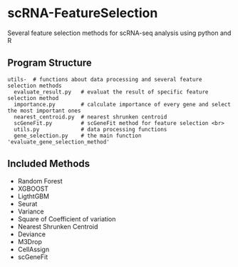 # scRNA-FeatureSelection
Several feature selection methods for scRNA-seq analysis using python and R

## Program Structure
    utils-  # functions about data processing and several feature selection methods  
      evaluate_result.py   # evaluat the result of specific feature selection method   
      importance.py        # calculate importance of every gene and select the most important ones   
      nearest_centroid.py  # nearest shrunken centroid 
      scGeneFit.py         # scGeneFit method for feature selection <br>  
      utils.py             # data processing functions 
      gene_selection.py    # the main function 'evaluate_gene_selection_method'

## Included Methods
- Random Forest
- XGBOOST
- LigthtGBM
- Seurat
- Variance
- Square of Coefficient of variation
- Nearest Shrunken Centroid
- Deviance
- M3Drop
- CellAssign
- scGeneFit
